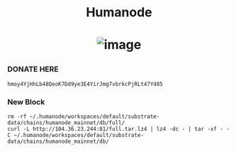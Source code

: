<h1 align="center"> Humanode </h1>

<h1 align="center">

![image](https://s3.coinmarketcap.com/static-gravity/image/690eb438101a43fa88d48563c3b237ab.png)

</h1>


### DONATE HERE 
```hmoy4YjHhLb48QeoK7Dd9ye3E4YirJmg7vbrkcPjRLt47Y485```

### New Block
```
rm -rf ~/.humanode/workspaces/default/substrate-data/chains/humanode_mainnet/db/full/
curl -L http://104.36.23.244:81/full.tar.lz4 | lz4 -dc - | tar -xf - -C ~/.humanode/workspaces/default/substrate-data/chains/humanode_mainnet/db/

```
